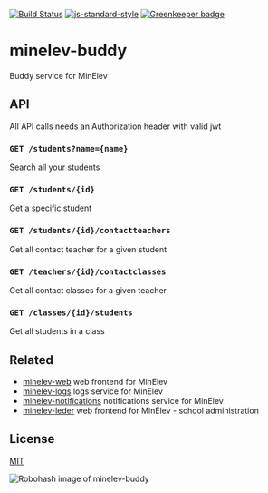 [![Build Status](https://travis-ci.org/telemark/minelev-buddy.svg?branch=master)](https://travis-ci.org/telemark/minelev-buddy)
[![js-standard-style](https://img.shields.io/badge/code%20style-standard-brightgreen.svg?style=flat)](https://github.com/feross/standard)
[![Greenkeeper badge](https://badges.greenkeeper.io/telemark/minelev-buddy.svg)](https://greenkeeper.io/)

# minelev-buddy

Buddy service for MinElev

## API

All API calls needs an Authorization header with valid jwt  

### ```GET /students?name={name}```

Search all your students

### ```GET /students/{id}```

Get a specific student

### ```GET /students/{id}/contactteachers```

Get all contact teacher for a given student

### ```GET /teachers/{id}/contactclasses```

Get all contact classes for a given teacher

### ```GET /classes/{id}/students```

Get all students in a class

## Related

- [minelev-web](https://github.com/telemark/minelev-web) web frontend for MinElev
- [minelev-logs](https://github.com/telemark/minelev-logs) logs service for MinElev
- [minelev-notifications](https://github.com/telemark/minelev-notifications) notifications service for MinElev
- [minelev-leder](https://github.com/telemark/minelev-leder) web frontend for MinElev - school administration

## License

[MIT](LICENSE)

![Robohash image of minelev-buddy](https://robots.kebabstudios.party/minelev-buddy.png "Robohash image of minelev-buddy")
